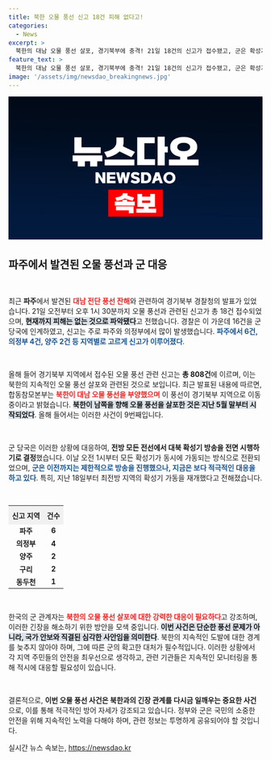 ```yaml
---
title: 북한 오물 풍선 신고 18건 피해 없다고!
categories:
  - News
excerpt: >
  북한의 대남 오물 풍선 살포, 경기북부에 충격! 21일 18건의 신고가 접수됐고, 군은 확성기 방송을 전면 확대했다. 북한의 도발이 계속되는 가운데, 이번 사태의 진실과 군의 대응은? 클릭해 확인하세요!
feature_text: >
  북한의 대남 오물 풍선 살포, 경기북부에 충격! 21일 18건의 신고가 접수됐고, 군은 확성기 방송을 전면 확대했다. 북한의 도발이 계속되는 가운데, 이번 사태의 진실과 군의 대응은? 클릭해 확인하세요!
image: '/assets/img/newsdao_breakingnews.jpg'
---
```


<p><img src="/assets/img/newsdao_breakingnews.jpg" alt="ranknews 속보" /></p>

<h2 data-ke-size="size26">파주에서 발견된 오물 풍선과 군 대응</h2>

<p data-ke-size="size16">&nbsp;</p>

<p>최근 <b>파주</b>에서 발견된 <b><span style="color: #ee2323;">대남 전단 풍선 잔해</span></b>와 관련하여 경기북부 경찰청의 발표가 있었습니다. 21일 오전부터 오후 1시 30분까지 오물 풍선과 관련된 신고가 총 18건 접수되었으며, <b><span style="background-color: #21538527;">현재까지 피해는 없는 것으로 파악됐다</span></b>고 전했습니다. 경찰은 이 가운데 16건을 군 당국에 인계하였고, 신고는 주로 파주와 의정부에서 많이 발생했습니다. <b><span style="color: #1a5490;">파주에서 6건, 의정부 4건, 양주 2건 등 지역별로 고르게 신고가 이루어졌다</span></b>. </p>

<p data-ke-size="size16">&nbsp;</p>

<p>올해 들어 경기북부 지역에서 접수된 오물 풍선 관련 신고는 <b>총 808건</b>에 이르며, 이는 북한의 지속적인 오물 풍선 살포와 관련된 것으로 보입니다. 최근 발표된 내용에 따르면, 합동참모본부는 <b><span style="color: #ee2323;">북한이 대남 오물 풍선을 부양했으며</span></b> 이 풍선이 경기북부 지역으로 이동 중이라고 밝혔습니다. <b><span style="background-color: #21538527;">북한이 남쪽을 향해 오물 풍선을 살포한 것은 지난 5월 말부터 시작되었다</span></b>. 올해 들어서는 이러한 사건이 9번째입니다.</p>

<p data-ke-size="size16">&nbsp;</p>

<p>군 당국은 이러한 상황에 대응하여, <b>전방 모든 전선에서 대북 확성기 방송을 전면 시행하기로 결정</b>했습니다. 이날 오전 1시부터 모든 확성기가 동시에 가동되는 방식으로 전환되었으며, <b><span style="color: #1a5490;">군은 이전까지는 제한적으로 방송을 진행했으나, 지금은 보다 적극적인 대응을 하고 있다</span></b>. 특히, 지난 18일부터 최전방 지역의 확성기 가동을 재개했다고 전해졌습니다.</p>

<p data-ke-size="size16">&nbsp;</p>

<table style="width: 100%; border-collapse: collapse;">
    <tr>
        <th style="text-align: center; height: 30px; background: #f1f1f1;"><b>신고 지역</b></th>
        <th style="text-align: center; height: 30px; background: #f1f1f1;"><b>건수</b></th>
    </tr>
    <tr>
        <td style="text-align: center; height: 17px;"><b>파주</b></td>
        <td style="text-align: center; height: 17px;"><b>6</b></td>
    </tr>
    <tr>
        <td style="text-align: center; height: 17px;"><b>의정부</b></td>
        <td style="text-align: center; height: 17px;"><b>4</b></td>
    </tr>
    <tr>
        <td style="text-align: center; height: 17px;"><b>양주</b></td>
        <td style="text-align: center; height: 17px;"><b>2</b></td>
    </tr>
    <tr>
        <td style="text-align: center; height: 17px;"><b>구리</b></td>
        <td style="text-align: center; height: 17px;"><b>2</b></td>
    </tr>
    <tr>
        <td style="text-align: center; height: 17px;"><b>동두천</b></td>
        <td style="text-align: center; height: 17px;"><b>1</b></td>
    </tr>
</table>

<p data-ke-size="size16">&nbsp;</p>

<p>한국의 군 관계자는 <b><span style="color: #ee2323;">북한의 오물 풍선 살포에 대한 강력한 대응이 필요하다</span></b>고 강조하며, 이러한 긴장을 해소하기 위한 방안을 모색 중입니다. <b><span style="background-color: #21538527;">이번 사건은 단순한 풍선 문제가 아니라, 국가 안보와 직결된 심각한 사안임을 의미한다</span></b>. 북한의 지속적인 도발에 대한 경계를 늦추지 않아야 하며, 그에 따른 군의 확고한 대처가 필수적입니다. 이러한 상황에서 각 지역 주민들의 안전을 최우선으로 생각하고, 관련 기관들은 지속적인 모니터링을 통해 적시에 대응할 필요성이 있습니다.</p>

<p data-ke-size="size16">&nbsp;</p>

<p>결론적으로, <b>이번 오물 풍선 사건은 북한과의 긴장 관계를 다시금 일깨우는 중요한 사건</b>으로, 이를 통해 적극적인 방어 자세가 강조되고 있습니다. 정부와 군은 국민의 소중한 안전을 위해 지속적인 노력을 다해야 하며, 관련 정보는 투명하게 공유되어야 할 것입니다. </p>
실시간 뉴스 속보는, <a href="https://newsdao.kr" rel="dofollow">https://newsdao.kr</a>


